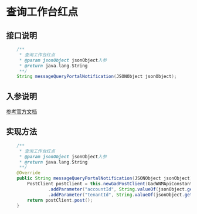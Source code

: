 # 查询工作台红点

## 接口说明
```java
    /**
     * 查询工作台红点
     * @param jsonObject jsonObject入参
     * @return java.lang.String
     **/
    String messageQueryPortalNotification(JSONObject jsonObject);
```
## 入参说明
[参考官方文档](https://openplatform-portal.dg-work.cn/#/doc-jsapi?apiType=serverapi&docKey=2537)
## 实现方法
```java
    /**
     * 查询工作台红点
     * @param jsonObject jsonObject入参
     * @return java.lang.String
     **/
    @Override
    public String messageQueryPortalNotification(JSONObject jsonObject) {
        PostClient postClient = this.newGadPostClient(GadWNMApiConstants.NOTIFICATION_MESSAGE_QUERY_PORTAL_NOTIFICATION)
                .addParameter("accountId", String.valueOf(jsonObject.getLong("accountId")))
                .addParameter("tenantId", String.valueOf(jsonObject.getLong("tenantId")));
        return postClient.post();
    }
```
